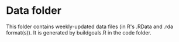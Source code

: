 Data folder
======

This folder contains weekly-updated data files (in R's .RData and .rda
format(s)).  It is generated by buildgoals.R in the code folder. 
